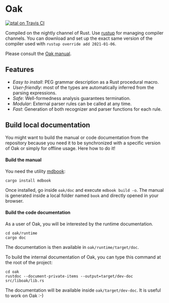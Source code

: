 # Oak

[![ptal on Travis CI][travis-image]][travis]

[travis-image]: https://travis-ci.org/ptal/oak.png
[travis]: https://travis-ci.org/ptal/oak

Compiled on the nightly channel of Rust. Use [rustup](http://www.rustup.rs) for managing compiler channels.
You can download and set up the exact same version of the compiler used with `rustup override add 2021-01-06`.

Please consult the [Oak manual](https://ptal.github.io/oak/index.html).

## Features

* *Easy to install*: PEG grammar description as a Rust procedural macro.
* *User-friendly*: most of the types are automatically inferred from the parsing expressions.
* *Safe*: Well-formedness analysis guarantees termination.
* *Modular*: External parser rules can be called at any time.
* *Fast*: Generation of both recognizer and parser functions for each rule.

## Build local documentation

You might want to build the manual or code documentation from the repository because you need it to be synchronized with a specific version of Oak or simply for offline usage. Here how to do it!

#### Build the manual

You need the utility [mdbook](https://rust-lang.github.io/mdBook/):

```
cargo install mdbook
```

Once installed, go inside `oak/doc` and execute `mdbook build -o`.
The manual is generated inside a local folder named `book` and directly opened in your browser.

#### Build the code documentation

As a user of Oak, you will be interested by the runtime documentation.

```
cd oak/runtime
cargo doc
```

The documentation is then available in `oak/runtime/target/doc`.

To build the internal documentation of Oak, you can type this command at the root of the project:

```
cd oak
rustdoc --document-private-items --output=target/dev-doc src/liboak/lib.rs
```

The documentation will be available inside `oak/target/dev-doc`.
It is useful to work on Oak :-)
